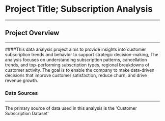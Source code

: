 # Project Title; Subscription Analysis
---
## Project Overview
---
####This data analysis project aims to provide insights into customer subscription trends and behavior to support strategic decision-making, The analysis focuses on understanding subscription patterns, cancellation trends, and  top-performing subscription types, regional breakdowns of customer activity. The goal is to enable the company to make data-driven decisions that improve customer satisfaction, reduce churn, and drive revenue growth.

### Data Sources
---
The primary source of data used in this analysis is the 'Customer Subscription Dataset'
